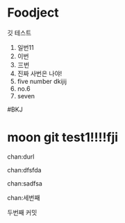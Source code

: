 # Foodject 

깃 테스트

1. 일번11
2. 이번
3. 三번
4. 진짜 사번은 나야!
5. five number dkijij
6. no.6
7. seven

#BKJ

# moon git test1!!!!fji

chan:durl

chan:dfsfda

chan:sadfsa

chan:세번째

두번째 커밋








